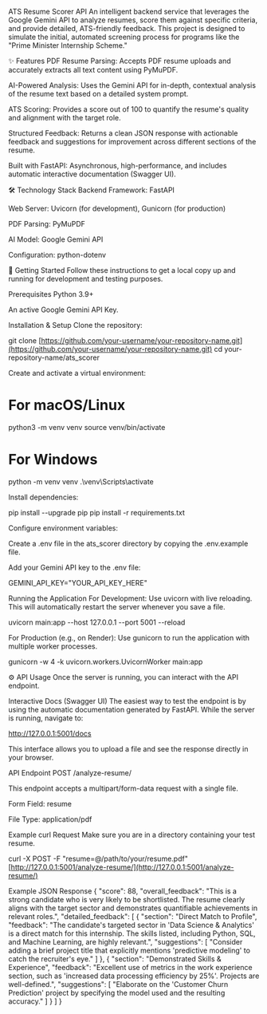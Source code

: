 ATS Resume Scorer API
An intelligent backend service that leverages the Google Gemini API to analyze resumes, score them against specific criteria, and provide detailed, ATS-friendly feedback. This project is designed to simulate the initial, automated screening process for programs like the "Prime Minister Internship Scheme."

✨ Features
PDF Resume Parsing: Accepts PDF resume uploads and accurately extracts all text content using PyMuPDF.

AI-Powered Analysis: Uses the Gemini API for in-depth, contextual analysis of the resume text based on a detailed system prompt.

ATS Scoring: Provides a score out of 100 to quantify the resume's quality and alignment with the target role.

Structured Feedback: Returns a clean JSON response with actionable feedback and suggestions for improvement across different sections of the resume.

Built with FastAPI: Asynchronous, high-performance, and includes automatic interactive documentation (Swagger UI).

🛠️ Technology Stack
Backend Framework: FastAPI

Web Server: Uvicorn (for development), Gunicorn (for production)

PDF Parsing: PyMuPDF

AI Model: Google Gemini API

Configuration: python-dotenv

🚀 Getting Started
Follow these instructions to get a local copy up and running for development and testing purposes.

Prerequisites
Python 3.9+

An active Google Gemini API Key.

Installation & Setup
Clone the repository:

git clone [https://github.com/your-username/your-repository-name.git](https://github.com/your-username/your-repository-name.git)
cd your-repository-name/ats_scorer

Create and activate a virtual environment:

# For macOS/Linux
python3 -m venv venv
source venv/bin/activate

# For Windows
python -m venv venv
.\venv\Scripts\activate

Install dependencies:

pip install --upgrade pip
pip install -r requirements.txt

Configure environment variables:

Create a .env file in the ats_scorer directory by copying the .env.example file.

Add your Gemini API key to the .env file:

GEMINI_API_KEY="YOUR_API_KEY_HERE"

Running the Application
For Development:
Use uvicorn with live reloading. This will automatically restart the server whenever you save a file.

uvicorn main:app --host 127.0.0.1 --port 5001 --reload

For Production (e.g., on Render):
Use gunicorn to run the application with multiple worker processes.

gunicorn -w 4 -k uvicorn.workers.UvicornWorker main:app

⚙️ API Usage
Once the server is running, you can interact with the API endpoint.

Interactive Docs (Swagger UI)
The easiest way to test the endpoint is by using the automatic documentation generated by FastAPI. While the server is running, navigate to:

http://127.0.0.1:5001/docs

This interface allows you to upload a file and see the response directly in your browser.

API Endpoint
POST /analyze-resume/

This endpoint accepts a multipart/form-data request with a single file.

Form Field: resume

File Type: application/pdf

Example curl Request
Make sure you are in a directory containing your test resume.

curl -X POST -F "resume=@/path/to/your/resume.pdf" [http://127.0.0.1:5001/analyze-resume/](http://127.0.0.1:5001/analyze-resume/)

Example JSON Response
{
  "score": 88,
  "overall_feedback": "This is a strong candidate who is very likely to be shortlisted. The resume clearly aligns with the target sector and demonstrates quantifiable achievements in relevant roles.",
  "detailed_feedback": [
    {
      "section": "Direct Match to Profile",
      "feedback": "The candidate's targeted sector in 'Data Science & Analytics' is a direct match for this internship. The skills listed, including Python, SQL, and Machine Learning, are highly relevant.",
      "suggestions": [
        "Consider adding a brief project title that explicitly mentions 'predictive modeling' to catch the recruiter's eye."
      ]
    },
    {
      "section": "Demonstrated Skills & Experience",
      "feedback": "Excellent use of metrics in the work experience section, such as 'increased data processing efficiency by 25%'. Projects are well-defined.",
      "suggestions": [
        "Elaborate on the 'Customer Churn Prediction' project by specifying the model used and the resulting accuracy."
      ]
    }
  ]
}
